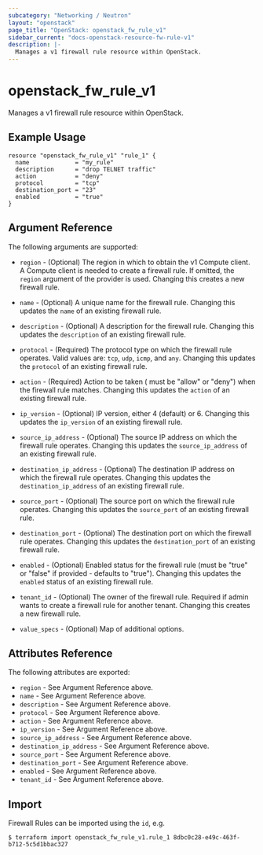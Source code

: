 ```yaml
---
subcategory: "Networking / Neutron"
layout: "openstack"
page_title: "OpenStack: openstack_fw_rule_v1"
sidebar_current: "docs-openstack-resource-fw-rule-v1"
description: |-
  Manages a v1 firewall rule resource within OpenStack.
---
```


# openstack\_fw\_rule\_v1

Manages a v1 firewall rule resource within OpenStack.

## Example Usage

```hcl
resource "openstack_fw_rule_v1" "rule_1" {
  name             = "my_rule"
  description      = "drop TELNET traffic"
  action           = "deny"
  protocol         = "tcp"
  destination_port = "23"
  enabled          = "true"
}
```

## Argument Reference

The following arguments are supported:

* `region` - (Optional) The region in which to obtain the v1 Compute client.
    A Compute client is needed to create a firewall rule. If omitted, the
    `region` argument of the provider is used. Changing this creates a new
    firewall rule.

* `name` - (Optional) A unique name for the firewall rule. Changing this
    updates the `name` of an existing firewall rule.

* `description` - (Optional) A description for the firewall rule. Changing this
    updates the `description` of an existing firewall rule.

* `protocol` - (Required) The protocol type on which the firewall rule operates.
    Valid values are: `tcp`, `udp`, `icmp`, and `any`. Changing this updates the
    `protocol` of an existing firewall rule.

* `action` - (Required) Action to be taken ( must be "allow" or "deny") when the
    firewall rule matches. Changing this updates the `action` of an existing
    firewall rule.

* `ip_version` - (Optional) IP version, either 4 (default) or 6. Changing this
    updates the `ip_version` of an existing firewall rule.

* `source_ip_address` - (Optional) The source IP address on which the firewall
    rule operates. Changing this updates the `source_ip_address` of an existing
    firewall rule.

* `destination_ip_address` - (Optional) The destination IP address on which the
    firewall rule operates. Changing this updates the `destination_ip_address`
    of an existing firewall rule.

* `source_port` - (Optional) The source port on which the firewall
    rule operates. Changing this updates the `source_port` of an existing
    firewall rule.

* `destination_port` - (Optional) The destination port on which the firewall
    rule operates. Changing this updates the `destination_port` of an existing
    firewall rule.

* `enabled` - (Optional) Enabled status for the firewall rule (must be "true"
    or "false" if provided - defaults to "true"). Changing this updates the
    `enabled` status of an existing firewall rule.

* `tenant_id` - (Optional) The owner of the firewall rule. Required if admin
    wants to create a firewall rule for another tenant. Changing this creates a
    new firewall rule.

* `value_specs` - (Optional) Map of additional options.

## Attributes Reference

The following attributes are exported:

* `region` - See Argument Reference above.
* `name` - See Argument Reference above.
* `description` - See Argument Reference above.
* `protocol` - See Argument Reference above.
* `action` - See Argument Reference above.
* `ip_version` - See Argument Reference above.
* `source_ip_address` - See Argument Reference above.
* `destination_ip_address` - See Argument Reference above.
* `source_port` - See Argument Reference above.
* `destination_port` - See Argument Reference above.
* `enabled` - See Argument Reference above.
* `tenant_id` - See Argument Reference above.

## Import

Firewall Rules can be imported using the `id`, e.g.

```
$ terraform import openstack_fw_rule_v1.rule_1 8dbc0c28-e49c-463f-b712-5c5d1bbac327
```
